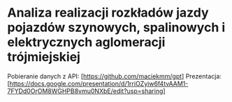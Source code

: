 # Analiza realizacji rozkładów jazdy pojazdów szynowych, spalinowych i elektrycznych aglomeracji trójmiejskiej

Pobieranie danych z API: [https://github.com/maciekmm/gpt]
Prezentacja: [https://docs.google.com/presentation/d/1rriOZyiw6f4tvAAM1-7FYDd0OrOM8WGHPB8vmu0NXbE/edit?usp=sharing]
